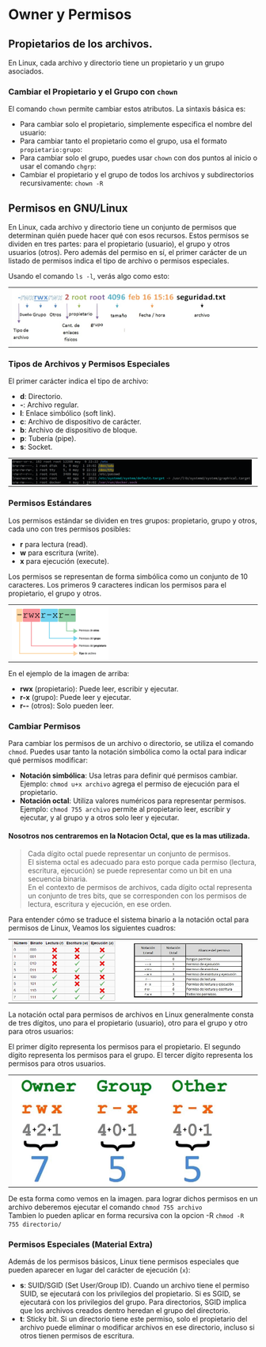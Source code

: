 # Owner y Permisos


## Propietarios de los archivos.

En Linux, cada archivo y directorio tiene un propietario y un grupo asociados. 

### Cambiar el Propietario y el Grupo con `chown`

El comando `chown` permite cambiar estos atributos. La sintaxis básica es:

- Para cambiar solo el propietario, simplemente especifica el nombre del usuario:
- Para cambiar tanto el propietario como el grupo, usa el formato `propietario:grupo`:
- Para cambiar solo el grupo, puedes usar `chown` con dos puntos al inicio o usar el comando `chgrp`:
- Cambiar el propietario y el grupo de todos los archivos y subdirectorios recursivamente: `chown -R` 


## Permisos en GNU/Linux
En Linux, cada archivo y directorio tiene un conjunto de permisos que determinan quién puede hacer qué con esos recursos. 
Estos permisos se dividen en tres partes: para el propietario (usuario), el grupo y otros usuarios (otros). 
Pero además del permiso en sí, el primer carácter de un listado de permisos indica el tipo de archivo o permisos especiales.


Usando el comando `ls -l`, verás algo como esto:

<div>
<table>
   <tr>
      <td><img src="../.img/permisos/ls.jpg" width="90%" align="center"></td>
   </tr>
</table>
</div>

### Tipos de Archivos y Permisos Especiales

El primer carácter indica el tipo de archivo:

- **d**: Directorio.
- **-**: Archivo regular.
- **l**: Enlace simbólico (soft link).
- **c**: Archivo de dispositivo de carácter.
- **b**: Archivo de dispositivo de bloque.
- **p**: Tubería (pipe).
- **s**: Socket.
<div>
<table>
   <tr>
      <td><img src="../.img/permisos/Tipos_Archivos.png" width="99%" align="center"></td>
   </tr>
</table>
</div>

### Permisos Estándares

Los permisos estándar se dividen en tres grupos: propietario, grupo y otros, cada uno con tres permisos posibles:

- **r** para lectura (read).
- **w** para escritura (write).
- **x** para ejecución (execute).

Los permisos se representan de forma simbólica como un conjunto de 10 caracteres. Los primeros 9 caracteres indican los permisos para el propietario, el grupo y otros. 

<div>
<table>
   <tr>
      <td><img src="../.img/permisos/Permisos_01.png" width="40%" align="center"></td>
   </tr>
</table>
</div>

En el ejemplo de la imagen de arriba:
- **rwx** (propietario): Puede leer, escribir y ejecutar.
- **r-x** (grupo): Puede leer y ejecutar.
- **r--** (otros): Solo pueden leer.


### Cambiar Permisos

Para cambiar los permisos de un archivo o directorio, se utiliza el comando `chmod`. Puedes usar tanto la notación simbólica como la octal para indicar qué permisos modificar:

- **Notación simbólica**: Usa letras para definir qué permisos cambiar. Ejemplo: `chmod u+x archivo` agrega el permiso de ejecución para el propietario.
- **Notación octal**: Utiliza valores numéricos para representar permisos. Ejemplo: `chmod 755 archivo` permite al propietario leer, escribir y ejecutar, y al grupo y a otros solo leer y ejecutar.


#### Nosotros nos centraremos en la Notacion Octal, que es la mas utilizada.
> Cada dígito octal puede representar un conjunto de permisos. </br>
> El sistema octal es adecuado para esto porque cada permiso (lectura, escritura, ejecución) se puede representar como un bit en una secuencia binaria.</br>
> En el contexto de permisos de archivos, cada dígito octal representa un conjunto de tres bits, que se corresponden con los permisos de lectura, escritura y ejecución, en ese orden.</br>

Para entender cómo se traduce el sistema binario a la notación octal para permisos de Linux, Veamos los siguientes cuadros:
<div>
<table>
   <tr>
      <td><img src="../.img/permisos/permisos_Binario_octal.PNG" width="90%" align="center"></td>
      <td><img src="../.img/permisos/permisos-octales.jpg" width="90%" align="center"></td>
   </tr>
</table>
</div>

La notación octal para permisos de archivos en Linux generalmente consta de tres dígitos, uno para el propietario (usuario), otro para el grupo y otro para otros usuarios:

El primer dígito representa los permisos para el propietario.
El segundo dígito representa los permisos para el grupo.
El tercer dígito representa los permisos para otros usuarios.
<div>
<table>
   <tr>
      <td><img src="../.img/permisos/permisos-linux.jpg" width="90%" align="center"></td>
   </tr>
</table>
</div>

De esta forma como vemos en la imagen. para lograr dichos permisos en un archivo deberemos ejecutar el comando `chmod 755 archivo`  
Tambien lo pueden aplicar en forma recursiva con la opcion -R `chmod -R 755 directorio/`  

### Permisos Especiales (Material Extra)

Además de los permisos básicos, Linux tiene permisos especiales que pueden aparecer en lugar del carácter de ejecución (`x`):

- **s**: SUID/SGID (Set User/Group ID). Cuando un archivo tiene el permiso SUID, se ejecutará con los privilegios del propietario. Si es SGID, se ejecutará con los privilegios del grupo. Para directorios, SGID implica que los archivos creados dentro heredan el grupo del directorio.
- **t**: Sticky bit. Si un directorio tiene este permiso, solo el propietario del archivo puede eliminar o modificar archivos en ese directorio, incluso si otros tienen permisos de escritura.

